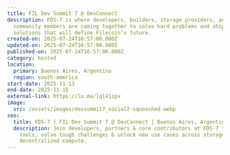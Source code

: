 ```yaml
---
title: FIL Dev Summit 7 @ DevConnect
description: FDS-7 is where developers, builders, storage providers, and
  community members are coming together to solve hard problems and ship
  solutions that will define Filecoin’s future.
created-on: 2025-07-24T16:57:00.000Z
updated-on: 2025-07-24T16:57:00.000Z
published-on: 2025-07-24T16:57:00.000Z
category: hosted
location:
  primary: Buenos Aires, Argentina
  region: south-america
start-date: 2025-11-13
end-date: 2025-11-15
external-link: https://lu.ma/lql41ipv
image:
  src: /assets/images/devsummit7_social2-squooshed.webp
seo:
  title: FDS-7 | FIL Dev Summit 7 @ DevConnect | Buenos Aires, Argentina
  description: Join developers, partners & core contributors at FDS-7 to build
    tools, solve tough challenges & unlock new use cases across storage, AI, and
    decentralized compute.
---
```

